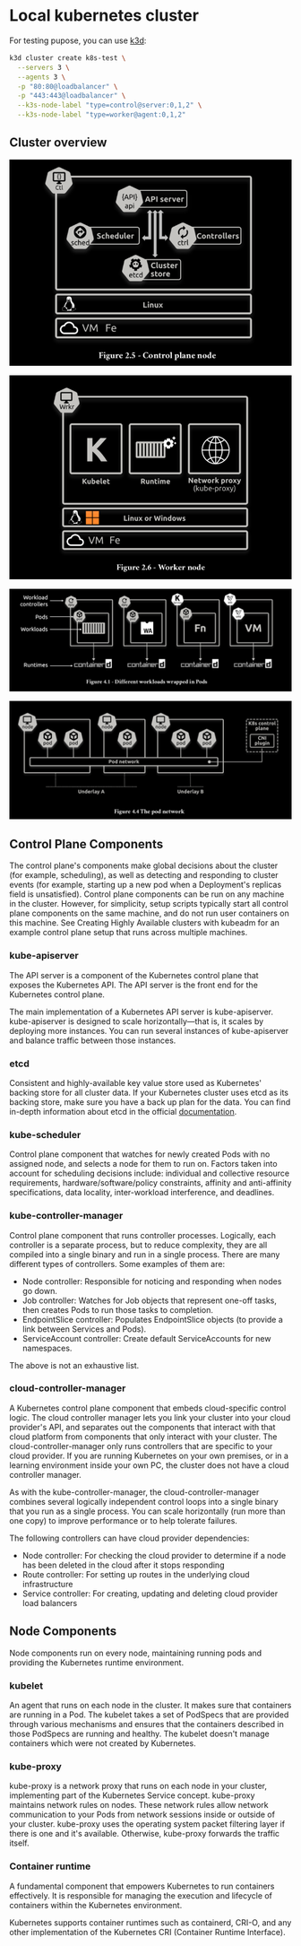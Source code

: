 # Local kubernetes cluster

For testing pupose, you can use [k3d](https://github.com/k3d-io/k3d):

```bash
k3d cluster create k8s-test \
  --servers 3 \
  --agents 3 \
  -p "80:80@loadbalancer" \
  -p "443:443@loadbalancer" \
  --k3s-node-label "type=control@server:0,1,2" \
  --k3s-node-label "type=worker@agent:0,1,2"
```

## Cluster overview

![Control Plane Node](./public/01_control_plane_node.png)

![Worker Node](./public/02_worker_node.png)

![Different Workloads Pod](./public/03_diff_workloads_pod.png)

![Pod Network](./public/05_pod_network.png)

## Control Plane Components

The control plane's components make global decisions about the cluster (for example, scheduling), as well as detecting and responding to cluster events (for example, starting up a new pod when a Deployment's replicas field is unsatisfied).
Control plane components can be run on any machine in the cluster. However, for simplicity, setup scripts typically start all control plane components on the same machine, and do not run user containers on this machine. See Creating Highly Available clusters with kubeadm for an example control plane setup that runs across multiple machines.

### kube-apiserver
The API server is a component of the Kubernetes control plane that exposes the Kubernetes API. The API server is the front end for the Kubernetes control plane.

The main implementation of a Kubernetes API server is kube-apiserver. kube-apiserver is designed to scale horizontally—that is, it scales by deploying more instances. You can run several instances of kube-apiserver and balance traffic between those instances.

### etcd
Consistent and highly-available key value store used as Kubernetes' backing store for all cluster data.
If your Kubernetes cluster uses etcd as its backing store, make sure you have a back up plan for the data.
You can find in-depth information about etcd in the official [documentation](https://etcd.io/docs/).

### kube-scheduler
Control plane component that watches for newly created Pods with no assigned node, and selects a node for them to run on.
Factors taken into account for scheduling decisions include: individual and collective resource requirements, hardware/software/policy constraints, affinity and anti-affinity specifications, data locality, inter-workload interference, and deadlines.

### kube-controller-manager
Control plane component that runs controller processes.
Logically, each controller is a separate process, but to reduce complexity, they are all compiled into a single binary and run in a single process.
There are many different types of controllers. Some examples of them are:

- Node controller: Responsible for noticing and responding when nodes go down.
- Job controller: Watches for Job objects that represent one-off tasks, then creates Pods to run those tasks to completion.
- EndpointSlice controller: Populates EndpointSlice objects (to provide a link between Services and Pods).
- ServiceAccount controller: Create default ServiceAccounts for new namespaces.

The above is not an exhaustive list.

### cloud-controller-manager
A Kubernetes control plane component that embeds cloud-specific control logic. The cloud controller manager lets you link your cluster into your cloud provider's API, and separates out the components that interact with that cloud platform from components that only interact with your cluster.
The cloud-controller-manager only runs controllers that are specific to your cloud provider. If you are running Kubernetes on your own premises, or in a learning environment inside your own PC, the cluster does not have a cloud controller manager.

As with the kube-controller-manager, the cloud-controller-manager combines several logically independent control loops into a single binary that you run as a single process. You can scale horizontally (run more than one copy) to improve performance or to help tolerate failures.

The following controllers can have cloud provider dependencies:

- Node controller: For checking the cloud provider to determine if a node has been deleted in the cloud after it stops responding
- Route controller: For setting up routes in the underlying cloud infrastructure
- Service controller: For creating, updating and deleting cloud provider load balancers


## Node Components
Node components run on every node, maintaining running pods and providing the Kubernetes runtime environment.

### kubelet
An agent that runs on each node in the cluster. It makes sure that containers are running in a Pod.
The kubelet takes a set of PodSpecs that are provided through various mechanisms and ensures that the containers described in those PodSpecs are running and healthy. The kubelet doesn't manage containers which were not created by Kubernetes.

### kube-proxy
kube-proxy is a network proxy that runs on each node in your cluster, implementing part of the Kubernetes Service concept.
kube-proxy maintains network rules on nodes. These network rules allow network communication to your Pods from network sessions inside or outside of your cluster.
kube-proxy uses the operating system packet filtering layer if there is one and it's available. Otherwise, kube-proxy forwards the traffic itself.

### Container runtime
A fundamental component that empowers Kubernetes to run containers effectively. It is responsible for managing the execution and lifecycle of containers within the Kubernetes environment.

Kubernetes supports container runtimes such as containerd, CRI-O, and any other implementation of the Kubernetes CRI (Container Runtime Interface).
